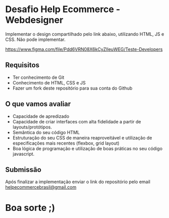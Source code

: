# Desafio Help Ecommerce - Webdesigner
Implementar o design compartilhado pelo link abaixo, utilizando HTML, JS e CSS. 
Não pode implementar.

https://www.figma.com/file/Pdd6VRN08X6kCyZlIeuWEG/Teste-Developers

## Requisitos
- Ter conhecimento de Git
- Conhecimento de HTML, CSS e JS
- Fazer um fork deste repositório para sua conta do Github

## O que vamos avaliar
- Capacidade de apredizado
- Capacidade de criar interfaces com alta fidelidade a partir de layouts/protótipos.
- Semântica do seu código HTML
- Estruturação do seu CSS de maneira reaproveitável e utilização de especificações mais recentes (flexbox, grid layout)
- Boa lógica de programação e utilização de boas práticas no seu código javascript.

## Submissão
Após finalizar a implementação enviar o link do repositório pelo email helpecommercebrasil@gmail.com

# Boa sorte ;)
